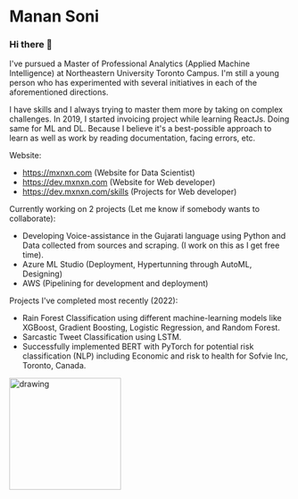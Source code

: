# Manan Soni
### Hi there 👋

I've pursued a Master of Professional Analytics (Applied Machine Intelligence) at Northeastern University Toronto Campus. I'm still a young person who has experimented with several initiatives in each of the aforementioned directions.

I have skills and I always trying to master them more by taking on complex challenges. In 2019, I started invoicing project while learning ReactJs. Doing same for ML and DL. Because I believe it's a best-possible approach to learn as well as work by reading documentation, facing errors, etc.

Website:
- https://mxnxn.com (Website for Data Scientist)
- https://dev.mxnxn.com (Website for Web developer)
- https://dev.mxnxn.com/skills (Projects for Web developer)

Currently working on 2 projects (Let me know if somebody wants to collaborate):
- Developing Voice-assistance in the Gujarati language using Python and Data collected from sources and scraping. (I work on this as I get free time).
- Azure ML Studio (Deployment, Hypertunning through AutoML, Designing)
- AWS (Pipelining for development and deployment)

Projects I've completed most recently (2022):
- Rain Forest Classification using different machine-learning models like XGBoost, Gradient Boosting, Logistic Regression, and Random Forest.
- Sarcastic Tweet Classification using LSTM.
- Successfully implemented BERT with PyTorch for potential risk classification (NLP) including Economic and risk to health for Sofvie Inc, Toronto, Canada.


<img src="https://user-images.githubusercontent.com/52311801/201491076-9437feb3-b3f1-4456-9137-53fbcc80f1a3.gif" alt="drawing" width="200"/>

<!--
**Mxnxn/Mxnxn** is a ✨ _special_ ✨ repository because its `README.md` (this file) appears on your GitHub profile.

Here are some ideas to get you started:

- 🔭 I’m currently working on ...
- 🌱 I’m currently learning ...
- 👯 I’m looking to collaborate on ...
- 🤔 I’m looking for help with ...
- 💬 Ask me about ...
- 📫 How to reach me: ...
- 😄 Pronouns: ...
- ⚡ Fun fact: ...
-->
